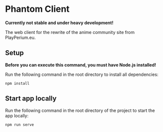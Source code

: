 # Phantom Client

**Currently not stable and under heavy development!**

The web client for the rewrite of the anime community site from PlayPerium.eu.

## Setup
**Before you can execute this command, you must have Node.js installed!**

Run the following command in the root directory to install all dependencies:
```
npm install
```

## Start app locally
Run the following command in the root directory of the project to start the app locally:
```
npm run serve
```
